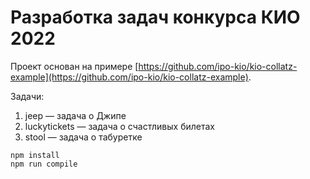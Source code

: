 # Разработка задач конкурса КИО 2022

Проект основан на примере [https://github.com/ipo-kio/kio-collatz-example](https://github.com/ipo-kio/kio-collatz-example).

Задачи:

1. jeep — задача о Джипе
2. luckytickets — задача о счастливых билетах
3. stool — задача о табуретке


```
npm install
npm run compile
```